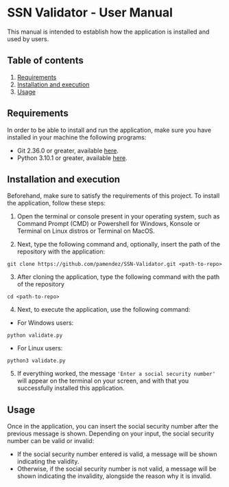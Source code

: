 # SSN Validator - User Manual
This manual is intended to establish how the application is installed and used by users. 

## Table of contents
1. [Requirements](#requirements)
2. [Installation and execution](#installation-and-execution)
3. [Usage](#usage)

## Requirements
In order to be able to install and run the application, make sure you have installed in your machine the following programs:

* Git 2.36.0 or greater, available [here](https://git-scm.com/downloads).
* Python 3.10.1 or greater, available [here](https://www.python.org/downloads/).

## Installation and execution
Beforehand, make sure to satisfy the requirements of this project. To install the application, follow these steps:

1. Open the terminal or console present in your operating system, such as Command Prompt (CMD) or Powershell for Windows, Konsole or Terminal on Linux distros or Terminal on MacOS.

2. Next, type the following command and, optionally, insert the path of the repository with the application:
``` 
git clone https://github.com/pamendez/SSN-Validator.git <path-to-repo>
```

3. After cloning the application, type the following command with the path of the repository
```
cd <path-to-repo>
```

4. Next, to execute the application, use the following command:

* For Windows users:
```
python validate.py
``` 

* For Linux users:
```
python3 validate.py
```

5. If everything worked, the message ```'Enter a social security number'``` will appear on the terminal on your screen, and with that you successfully installed this application.

## Usage
Once in the application, you can insert the social security number after the previous message is shown. Depending on your input, the social security number can be valid or invalid:

* If the social security number entered is valid, a message will be shown indicating the validity.
* Otherwise, if the social security number is not valid, a message will be shown indicating the invalidity, alongside the reason why it is invalid.